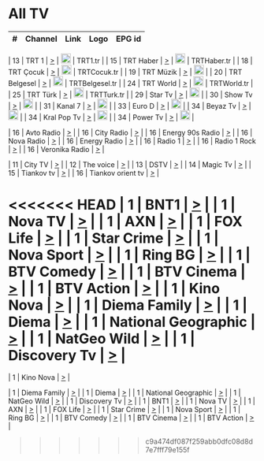 <h1>All TV</h1>

| #   | Channel        | Link  | Logo | EPG id |
|:---:|:--------------:|:-----:|:----:|:------:|

| 13  | TRT 1            | [>](https://tv-trt1.medya.trt.com.tr/master.m3u8) | <img height="20" src="https://i.imgur.com/j786OLG.png"/> | TRT1.tr |
| 15  | TRT Haber        | [>](https://tv-trthaber.medya.trt.com.tr/master.m3u8) | <img height="20" src="https://i.imgur.com/OVfo8Ab.png"/> | TRTHaber.tr |
| 18  | TRT Çocuk        | [>](https://tv-trtcocuk.medya.trt.com.tr/master.m3u8) | <img height="20" src="https://i.imgur.com/QLFmD6d.png"/> | TRTCocuk.tr |
| 19  | TRT Müzik        | [>](https://tv-trtmuzik.medya.trt.com.tr/master.m3u8) | <img height="20" src="https://i.imgur.com/fIVFCEd.png"/> |
| 20  | TRT Belgesel     | [>](https://tv-trtbelgesel.medya.trt.com.tr/master.m3u8) | <img height="20" src="https://i.imgur.com/MGO87pe.png"/> | TRTBelgesel.tr |
| 24  | TRT World        | [>](https://tv-trtworld.medya.trt.com.tr/master.m3u8) | <img height="20" src="https://i.imgur.com/JEA2xpv.png"/> | TRTWorld.tr |
| 25  | TRT Türk         | [>](https://tv-trtturk.medya.trt.com.tr/master.m3u8) | <img height="20" src="https://i.imgur.com/OSTOQNw.png"/> | TRTTurk.tr |
| 29  | Star Tv   | [>](https://dogus-live.daioncdn.net/startv/startv_360p.m3u8) | <img height="20" src="https://i.imgur.com/IebUZx1.png"/> |
| 30  | Show Tv     | [>](https://ciner-live.daioncdn.net/showtv/showtv.m3u8) | <img height="20" src="https://i.imgur.com/IebUZx1.png"/> |
| 31  | Kanal 7     | [>](https://kanal7-live.daioncdn.net/kanal7/kanal7.m3u8) | <img height="20" src="https://i.imgur.com/IebUZx1.png"/> |
| 33  | Euro D    | [>](https://www.youtube.com/user/KanalD/live) | <img height="20" src="https://i.imgur.com/IebUZx1.png"/> |
| 34  | Beyaz Tv     | [>](https://beyaztv-live.daioncdn.net/beyaztv/beyaztv.m3u8) | <img height="20" src="https://i.imgur.com/IebUZx1.png"/> |
| 34  | Kral Pop Tv     | [>](https://www.youtube.com/watch?v=GuFTuKoXepw) | <img height="20" src="https://i.imgur.com/IebUZx1.png"/> |
| 34  | Power Tv     | [>](https://livetv.powerapp.com.tr/powerTV/powerhd.smil/chunklist.m3u8) | <img height="20" src="https://i.imgur.com/IebUZx1.png"/> |

| 16  | Avto Radio | [>](http://stream.metacast.eu/avtoradio.mp3.m3u) |
| 16  | City Radio | [>](http://stream.metacast.eu/city.aac.m3u) |
| 16  | Energy 90s Radio | [>](http://stream.metacast.eu/energy-90s.m3u) |
| 16  | Nova Radio | [>](http://stream.metacast.eu/nova.aac.m3u) |
| 16  | Energy Radio | [>](http://stream.metacast.eu/nrj.aac.m3u) |
| 16  | Radio 1 | [>](http://stream.metacast.eu/radio1.aac.m3u) |
| 16  | Radio 1 Rock | [>](http://stream.metacast.eu/radio1rock.aac.m3u) |
| 16  | Veronika Radio | [>](http://stream.metacast.eu/veronika.aac.m3u) |

| 11  | City TV | [>](https://tv.city.bg/play/tshls/citytv/index.m3u8) |
| 12  | The voice | [>](https://bss1.neterra.tv/thevoice/thevoice.m3u8) |
| 13  | DSTV | [>](http://46.249.95.140:8081/hls/data.m3u8) |
| 14  | Magic Tv | [>](https://bss1.neterra.tv/magictv/magictv.m3u8) |
| 15  | Tiankov tv | [>](https://streamer103.neterra.tv/tiankov-folk/live.m3u8) |
| 16  | Tiankov orient tv | [>](https://streamer103.neterra.tv/tiankov-orient/live.m3u8) |

<<<<<<< HEAD
| 1 | BNT1 | [>](https://ymkaya.xyz:21622/tv/bnt1/playlist.m3u8?wmsAuthSign=c2VydmVyX3RpbWU9Mi8xOS8yMDI1IDc6MzM6NDggUE0maGFzaF92YWx1ZT1ud0pucXpxTXp3c1M1NFBML2VsempRPT0mdmFsaWRtaW51dGVzPTYw) |
| 1 | Nova TV | [>](https://ymkaya.xyz:21622/tv/novatv/playlist.m3u8?wmsAuthSign=c2VydmVyX3RpbWU9Mi8xOS8yMDI1IDc6MzM6NTggUE0maGFzaF92YWx1ZT1NNWdyS3ZVcDVmSzMrUTZuNmxwelBRPT0mdmFsaWRtaW51dGVzPTYw) |
| 1 | AXN | [>](https://ymkaya.xyz:21622/tv/axn/playlist.m3u8?wmsAuthSign=c2VydmVyX3RpbWU9Mi8xOS8yMDI1IDc6MzQ6MDggUE0maGFzaF92YWx1ZT1JZldTRFJsRGRwc01OVkpYbisxZlpnPT0mdmFsaWRtaW51dGVzPTYw) |
| 1 | FOX Life | [>](https://ymkaya.xyz:21622/tv/foxlife/playlist.m3u8?wmsAuthSign=c2VydmVyX3RpbWU9Mi8xOS8yMDI1IDc6MzQ6MTggUE0maGFzaF92YWx1ZT1qcjNydDJqUEM1SE52SWdYZ2x1czRRPT0mdmFsaWRtaW51dGVzPTYw) |
| 1 | Star Crime | [>](https://ymkaya.xyz:21622/tv/foxcrime/playlist.m3u8?wmsAuthSign=c2VydmVyX3RpbWU9Mi8xOS8yMDI1IDc6MzQ6MjcgUE0maGFzaF92YWx1ZT1ld1Vqb2lvUGIrQmZiS21YbDZjY1d3PT0mdmFsaWRtaW51dGVzPTYw) |
| 1 | Nova Sport | [>](https://ymkaya.xyz:21622/tv/novasport/playlist.m3u8?wmsAuthSign=c2VydmVyX3RpbWU9Mi8xOS8yMDI1IDc6MzQ6MzkgUE0maGFzaF92YWx1ZT1ZNFpHWk92anpmc2Q2WU44OXQzaTBBPT0mdmFsaWRtaW51dGVzPTYw) |
| 1 | Ring BG | [>](https://ymkaya.xyz:21622/tv/ringbg/playlist.m3u8?wmsAuthSign=c2VydmVyX3RpbWU9Mi8xOS8yMDI1IDc6MzQ6NTEgUE0maGFzaF92YWx1ZT10L1hkd2V4YUNqRHMxNExqa3J6SG9RPT0mdmFsaWRtaW51dGVzPTYw) |
| 1 | BTV Comedy | [>](https://ymkaya.xyz:21622/tv/btvcomedy/playlist.m3u8?wmsAuthSign=c2VydmVyX3RpbWU9Mi8xOS8yMDI1IDc6MzU6MDAgUE0maGFzaF92YWx1ZT1xZWVacEtPS3VIY3lnSi8wRDE0SjNnPT0mdmFsaWRtaW51dGVzPTYw) |
| 1 | BTV Cinema | [>](https://ymkaya.xyz:21622/tv/btvcinema/playlist.m3u8?wmsAuthSign=c2VydmVyX3RpbWU9Mi8xOS8yMDI1IDc6MzU6MTAgUE0maGFzaF92YWx1ZT1CYUlIcHp3Ti8reDdkVDBYMThQK1ZBPT0mdmFsaWRtaW51dGVzPTYw) |
| 1 | BTV Action | [>](https://ymkaya.xyz:21622/tv/btvaction/playlist.m3u8?wmsAuthSign=c2VydmVyX3RpbWU9Mi8xOS8yMDI1IDc6MzU6MjAgUE0maGFzaF92YWx1ZT05bjNTSUNEUzZOd0pJTncxRXBldThnPT0mdmFsaWRtaW51dGVzPTYw) |
| 1 | Kino Nova | [>](https://ymkaya.xyz:21622/tv/kinonova/playlist.m3u8?wmsAuthSign=c2VydmVyX3RpbWU9Mi8xOS8yMDI1IDc6MzU6MzAgUE0maGFzaF92YWx1ZT1lWFZza0ZGSWE3d242b0dBaUdpcEZBPT0mdmFsaWRtaW51dGVzPTYw) |
| 1 | Diema Family | [>](https://ymkaya.xyz:21622/tv/diemafamily/playlist.m3u8?wmsAuthSign=c2VydmVyX3RpbWU9Mi8xOS8yMDI1IDc6MzU6MzkgUE0maGFzaF92YWx1ZT1kd3ovSndMUW83bmJ4U2hLZHQ0MDR3PT0mdmFsaWRtaW51dGVzPTYw) |
| 1 | Diema | [>](https://ymkaya.xyz:21622/tv/diema/playlist.m3u8?wmsAuthSign=c2VydmVyX3RpbWU9Mi8xOS8yMDI1IDc6MzY6MzMgUE0maGFzaF92YWx1ZT1WQ0dmVERNMnBHZUhjK2pWUnlFOUZBPT0mdmFsaWRtaW51dGVzPTYw) |
| 1 | National Geographic | [>](https://ymkaya.xyz:21622/tv/natgeo/playlist.m3u8?wmsAuthSign=c2VydmVyX3RpbWU9Mi8xOS8yMDI1IDc6MzY6NDMgUE0maGFzaF92YWx1ZT0vUVgxQkttdmlnMXhpS0lva2pXMFJBPT0mdmFsaWRtaW51dGVzPTYw) |
| 1 | NatGeo Wild | [>](https://ymkaya.xyz:21622/tv/natgeowild/playlist.m3u8?wmsAuthSign=c2VydmVyX3RpbWU9Mi8xOS8yMDI1IDc6MzY6NTMgUE0maGFzaF92YWx1ZT1HM1Y1emxidlkwbk1tOWlVSE92Q2VnPT0mdmFsaWRtaW51dGVzPTYw) |
| 1 | Discovery Tv | [>](https://ymkaya.xyz:21622/tv/discovery/playlist.m3u8?wmsAuthSign=c2VydmVyX3RpbWU9Mi8xOS8yMDI1IDc6Mzc6MDMgUE0maGFzaF92YWx1ZT14eGdjMW1hQ3Ywc205SnFLMkEydlFRPT0mdmFsaWRtaW51dGVzPTYw) |
=======


| 1 | Kino Nova | [>](https://ymkaya.xyz:11336/tv/kinonova/playlist.m3u8?wmsAuthSign=c2VydmVyX3RpbWU9MS8yLzIwMjUgNDo0MDoyMCBBTSZoYXNoX3ZhbHVlPWlFS1FrWEtMMVRFM3l5YklUWUJQUHc9PSZ2YWxpZG1pbnV0ZXM9NjA=) |

| 1 | Diema Family | [>](https://ymkaya.xyz:11336/tv/diemafamily/playlist.m3u8?wmsAuthSign=c2VydmVyX3RpbWU9MS8yLzIwMjUgNDo0MDozMCBBTSZoYXNoX3ZhbHVlPUVUaTVKTldvZTF5WVVCM0YwL21kaXc9PSZ2YWxpZG1pbnV0ZXM9NjA=) |
| 1 | Diema | [>](https://ymkaya.xyz:11336/tv/diema/playlist.m3u8?wmsAuthSign=c2VydmVyX3RpbWU9MS8yLzIwMjUgNDo0MDo0MCBBTSZoYXNoX3ZhbHVlPVlYMWVJT2NuUjNpUTBsaytEUFFOS2c9PSZ2YWxpZG1pbnV0ZXM9NjA=) |
| 1 | National Geographic | [>](https://ymkaya.xyz:11336/tv/natgeo/playlist.m3u8?wmsAuthSign=c2VydmVyX3RpbWU9MS8yLzIwMjUgNDo0MTo0MSBBTSZoYXNoX3ZhbHVlPTJQTlVmcG5nYWx0M013eUhGRGxnd0E9PSZ2YWxpZG1pbnV0ZXM9NjA=) |
| 1 | NatGeo Wild | [>](https://ymkaya.xyz:11336/tv/natgeowild/playlist.m3u8?wmsAuthSign=c2VydmVyX3RpbWU9MS8yLzIwMjUgNDo0MTo1MSBBTSZoYXNoX3ZhbHVlPVl1OXZaTTliN0hGWEN3eDBYd1duNkE9PSZ2YWxpZG1pbnV0ZXM9NjA=) |
| 1 | Discovery Tv | [>](https://ymkaya.xyz:11336/tv/discovery/playlist.m3u8?wmsAuthSign=c2VydmVyX3RpbWU9MS8yLzIwMjUgNDo0MjowMSBBTSZoYXNoX3ZhbHVlPWtBQmdLNlY2RmQwWElzMVYzSDJyVkE9PSZ2YWxpZG1pbnV0ZXM9NjA=) |
| 1 | BNT1 | [>](https://ymkaya.xyz:11336/tv/bnt1/playlist.m3u8?wmsAuthSign=c2VydmVyX3RpbWU9MS8yLzIwMjUgNDozODozOCBBTSZoYXNoX3ZhbHVlPVVrMVlRQXpJWlhYeUh6ZFVpSC9NMUE9PSZ2YWxpZG1pbnV0ZXM9NjA=) |
| 1 | Nova TV | [>](https://ymkaya.xyz:11336/tv/novatv/playlist.m3u8?wmsAuthSign=c2VydmVyX3RpbWU9MS8yLzIwMjUgNDozODo0OCBBTSZoYXNoX3ZhbHVlPUVxQjh1a0ZzYkVGZU8zZDFGTzdreVE9PSZ2YWxpZG1pbnV0ZXM9NjA=) |
| 1 | AXN | [>](https://ymkaya.xyz:11336/tv/axn/playlist.m3u8?wmsAuthSign=c2VydmVyX3RpbWU9MS8yLzIwMjUgNDozODo1OCBBTSZoYXNoX3ZhbHVlPUpkWStGY1hkNXhaOVpPZ0thQ0FZL3c9PSZ2YWxpZG1pbnV0ZXM9NjA=) |
| 1 | FOX Life | [>](https://ymkaya.xyz:11336/tv/foxlife/playlist.m3u8?wmsAuthSign=c2VydmVyX3RpbWU9MS8yLzIwMjUgNDozOToxMCBBTSZoYXNoX3ZhbHVlPWt1ZDc1T3AzYlZDTjJnSy9TU0xJZlE9PSZ2YWxpZG1pbnV0ZXM9NjA=) |
| 1 | Star Crime | [>](https://ymkaya.xyz:11336/tv/foxcrime/playlist.m3u8?wmsAuthSign=c2VydmVyX3RpbWU9MS8yLzIwMjUgNDozOToyMCBBTSZoYXNoX3ZhbHVlPXIwVU45Nm9FR1l2enNkTG9TanBxbmc9PSZ2YWxpZG1pbnV0ZXM9NjA=) |
| 1 | Nova Sport | [>](https://ymkaya.xyz:11336/tv/novasport/playlist.m3u8?wmsAuthSign=c2VydmVyX3RpbWU9MS8yLzIwMjUgNDozOTozMCBBTSZoYXNoX3ZhbHVlPXlSZ0UxazVaM0xhSmc0NmR4T0c1T2c9PSZ2YWxpZG1pbnV0ZXM9NjA=) |
| 1 | Ring BG | [>](https://ymkaya.xyz:11336/tv/ringbg/playlist.m3u8?wmsAuthSign=c2VydmVyX3RpbWU9MS8yLzIwMjUgNDozOTo0MCBBTSZoYXNoX3ZhbHVlPTR4aUlFNHVUYWN4enY1WkVuOFZma2c9PSZ2YWxpZG1pbnV0ZXM9NjA=) |
| 1 | BTV Comedy | [>](https://ymkaya.xyz:11336/tv/btvcomedy/playlist.m3u8?wmsAuthSign=c2VydmVyX3RpbWU9MS8yLzIwMjUgNDozOTo1MCBBTSZoYXNoX3ZhbHVlPUtrMTJ2RHNTTUU1RFp1ZkVOdXFSK3c9PSZ2YWxpZG1pbnV0ZXM9NjA=) |
| 1 | BTV Cinema | [>](https://ymkaya.xyz:11336/tv/btvcinema/playlist.m3u8?wmsAuthSign=c2VydmVyX3RpbWU9MS8yLzIwMjUgNDozOTo1OSBBTSZoYXNoX3ZhbHVlPTZWcU9FZW56cG1NM1lrYy8xNE5NeHc9PSZ2YWxpZG1pbnV0ZXM9NjA=) |
| 1 | BTV Action | [>](https://ymkaya.xyz:11336/tv/btvaction/playlist.m3u8?wmsAuthSign=c2VydmVyX3RpbWU9MS8yLzIwMjUgNDo0MDoxMCBBTSZoYXNoX3ZhbHVlPUlDd0ErRkZVWThyMVZwR3c2REdGZ3c9PSZ2YWxpZG1pbnV0ZXM9NjA=) |
>>>>>>> c9a474df087f259abb0dfc08d8d7e7fff79e155f
